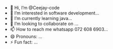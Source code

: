 - 👋 Hi, I’m @Ceejay-code
- 👀 I’m interested in software development...
- 🌱 I’m currently learning java...
- 💞️ I’m looking to collaborate on ...
- 📫 How to reach me whatsapp 072 608 6903...
- 😄 Pronouns: ...
- ⚡ Fun fact: ...

<!---
Ceejay-code/Ceejay-code is a ✨ special ✨ repository because its `README.md` (this file) appears on your GitHub profile.
You can click the Preview link to take a look at your changes.
--->
